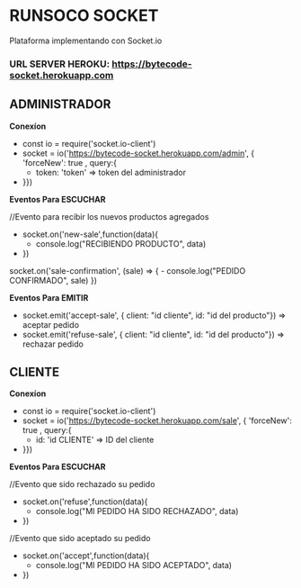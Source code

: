 # RUNSOCO SOCKET

Plataforma implementando con Socket.io
### URL SERVER HEROKU:  https://bytecode-socket.herokuapp.com

## ADMINISTRADOR

**Conexíon**
- const io = require('socket.io-client')
- socket = io('https://bytecode-socket.herokuapp.com/admin', { 'forceNew': true , query:{
    - token: 'token' => token del administrador
- }})

**Eventos Para ESCUCHAR**

//Evento para recibir los nuevos productos agregados
- socket.on('new-sale',function(data){
     - console.log("RECIBIENDO PRODUCTO", data)
- })

socket.on('sale-confirmation', (sale) => {
     -  console.log("PEDIDO CONFIRMADO", sale)
})

**Eventos Para EMITIR**
- socket.emit('accept-sale', { client: "id cliente", id: "id del producto"}) => aceptar pedido
- socket.emit('refuse-sale', { client: "id cliente", id: "id del producto"}) => rechazar pedido
    

## CLIENTE

**Conexíon**
- const io = require('socket.io-client')
- socket = io('https://bytecode-socket.herokuapp.com/sale', { 'forceNew': true , query:{
    - id: 'id CLIENTE' => ID del cliente
- }})

**Eventos Para ESCUCHAR**

//Evento que sido rechazado su pedido
- socket.on('refuse',function(data){
    - console.log("MI PEDIDO HA SIDO RECHAZADO", data)
- })

//Evento que sido aceptado su pedido
- socket.on('accept',function(data){
    - console.log("MI PEDIDO HA SIDO ACEPTADO", data)
- })
